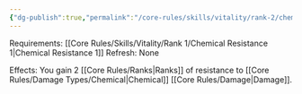 ```yaml
---
{"dg-publish":true,"permalink":"/core-rules/skills/vitality/rank-2/chemical-resistance-2/"}
---
```


Requirements: [[Core Rules/Skills/Vitality/Rank 1/Chemical Resistance 1\|Chemical Resistance 1]]
Refresh: None

Effects:
You gain 2 [[Core Rules/Ranks\|Ranks]] of resistance to [[Core Rules/Damage Types/Chemical\|Chemical]] [[Core Rules/Damage\|Damage]].


